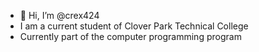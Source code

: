 - 👋 Hi, I’m @crex424
- I am a current student of Clover Park Technical College 
- Currently part of the computer programming program

<!---
crex424/crex424 is a ✨ special ✨ repository because its `README.md` (this file) appears on your GitHub profile.
You can click the Preview link to take a look at your changes.
--->
